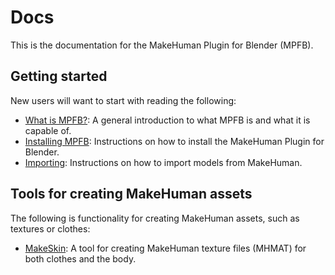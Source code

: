 # Docs

This is the documentation for the MakeHuman Plugin for Blender (MPFB).

## Getting started

New users will want to start with reading the following:

- [What is MPFB?](general/about.md): A general introduction to what MPFB is and what it is capable of.
- [Installing MPFB](general/install.md): Instructions on how to install the MakeHuman Plugin for Blender.
- [Importing](import/importing.md): Instructions on how to import models from MakeHuman.

## Tools for creating MakeHuman assets

The following is functionality for creating MakeHuman assets, such as textures or clothes:

- [MakeSkin](makeskin/makeskin.md): A tool for creating MakeHuman texture files (MHMAT) for both clothes and the body.
